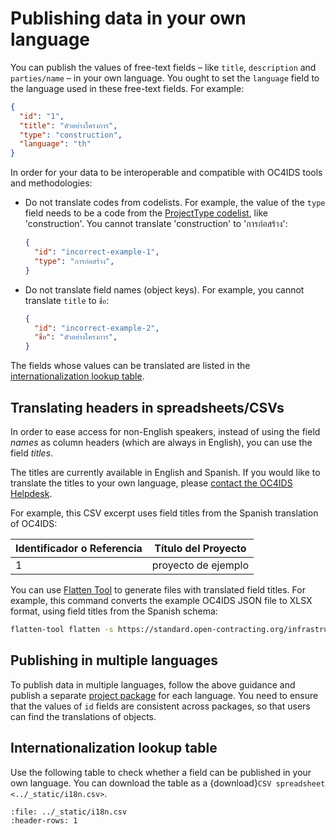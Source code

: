 # Publishing data in your own language

You can publish the values of free-text fields – like `title`, `description` and `parties/name` – in your own language. You ought to set the `language` field to the language used in these free-text fields. For example:

```json
{
  "id": "1",
  "title": "ตัวอย่างโครงการ",
  "type": "construction",
  "language": "th"
}
```

In order for your data to be interoperable and compatible with OC4IDS tools and methodologies:

* Do not translate codes from codelists. For example, the value of the `type` field needs to be a code from the [ProjectType codelist](../reference/codelists.md#projecttype), like 'construction'. You cannot translate 'construction' to 'การก่อสร้าง':

    ```json
    {
      "id": "incorrect-example-1",
      "type": "การก่อสร้าง",
    }
    ```

* Do not translate field names (object keys). For example, you cannot translate `title` to `ชื่อ`:

    ```json
    {
      "id": "incorrect-example-2",
      "ชื่อ": "ตัวอย่างโครงการ",
    }
    ```

The fields whose values can be translated are listed in the [internationalization lookup table](#internationalization-lookup-table).

## Translating headers in spreadsheets/CSVs

In order to ease access for non-English speakers, instead of using the field *names* as column headers (which are always in English), you can use the field *titles*.

The titles are currently available in English and Spanish. If you would like to translate the titles to your own language, please [contact the OC4IDS Helpdesk](mailto:data@open-contracting.org).

For example, this CSV excerpt uses field titles from the Spanish translation of OC4IDS:

| Identificador o Referencia | Título del Proyecto |
| -------------------------- | ------------------- |
| 1                          | proyecto de ejemplo |

You can use [Flatten Tool](https://flatten-tool.readthedocs.io/en/latest/) to generate files with translated field titles. For example, this command converts the example OC4IDS JSON file to XLSX format, using field titles from the Spanish schema:

```bash
flatten-tool flatten -s https://standard.open-contracting.org/infrastructure/0.9/es/project-schema.json -f xlsx --use-titles --root-id=id --root-list-path=projects example.json
```

## Publishing in multiple languages

To publish data in multiple languages, follow the above guidance and publish a separate [project package](../../reference/package.md) for each language. You need to ensure that the values of `id` fields are consistent across packages, so that users can find the translations of objects.

## Internationalization lookup table

Use the following table to check whether a field can be published in your own language. You can download the table as a {download}`CSV spreadsheet <../_static/i18n.csv>`.

```{csv-table}
:file: ../_static/i18n.csv
:header-rows: 1
```
